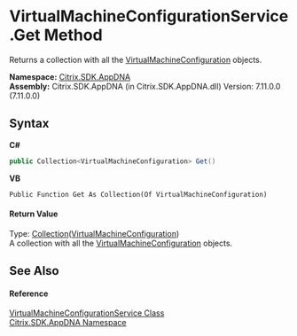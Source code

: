# VirtualMachineConfigurationService.Get Method 
 

Returns a collection with all the <a href="754eec9f-6762-6e91-8c11-53eb67bc96ed">VirtualMachineConfiguration</a> objects.

**Namespace:**&nbsp;[Citrix.SDK.AppDNA](index.md)<br />**Assembly:**&nbsp;Citrix.SDK.AppDNA (in Citrix.SDK.AppDNA.dll) Version: 7.11.0.0 (7.11.0.0)

## Syntax

**C#**
```csharp
public Collection<VirtualMachineConfiguration> Get()
```

**VB**
```vbnet
Public Function Get As Collection(Of VirtualMachineConfiguration)
```


#### Return Value
Type: <a href="http://msdn2.microsoft.com/en-us/library/ms132397" target="_blank">Collection</a>(<a href="754eec9f-6762-6e91-8c11-53eb67bc96ed">VirtualMachineConfiguration</a>)<br />A collection with all the <a href="754eec9f-6762-6e91-8c11-53eb67bc96ed">VirtualMachineConfiguration</a> objects.

## See Also


#### Reference
<a href="6fee1689-cf16-9d04-a587-35be6b0fedea">VirtualMachineConfigurationService Class</a><br /><a href="fe2d265b-410b-8b11-1eb4-a790e0b062bf">Citrix.SDK.AppDNA Namespace</a><br />